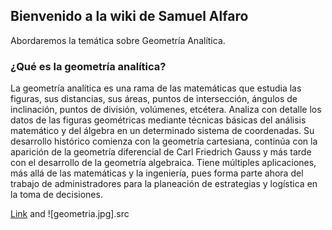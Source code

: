 ## Bienvenido a la wiki de Samuel Alfaro


Abordaremos la temática sobre Geometría Analítica.

### ¿Qué es la geometría analítica?

La geometría analítica es una rama de las matemáticas que estudia las figuras, sus distancias, sus áreas, puntos de intersección, ángulos de inclinación, puntos de división, volúmenes, etcétera. Analiza con detalle los datos de las figuras geométricas mediante técnicas básicas del análisis matemático y del álgebra en un determinado sistema de coordenadas. Su desarrollo histórico comienza con la geometría cartesiana, continúa con la aparición de la geometría diferencial de Carl Friedrich Gauss y más tarde con el desarrollo de la geometría algebraica. Tiene múltiples aplicaciones, más allá de las matemáticas y la ingeniería, pues forma parte ahora del trabajo de administradores para la planeación de estrategias y logística en la toma de decisiones.

[Link](https://www.youtube.com/watch?v=8jX7bzx-PK0) and 
![geometria.jpg].src
